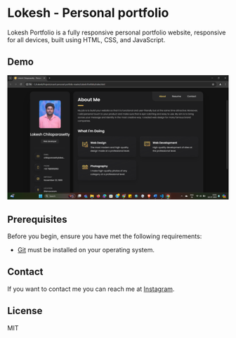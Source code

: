 # Lokesh - Personal portfolio

Lokesh Portfolio is a fully responsive personal portfolio website, responsive for all devices, built using HTML, CSS, and JavaScript.

## Demo

![Lokesh Portfolio Desktop Demo](./website-demo-image/desktop.png "Desktop Demo")

## Prerequisites

Before you begin, ensure you have met the following requirements:

* [Git](https://git-scm.com/downloads "Download Git") must be installed on your operating system.


## Contact

If you want to contact me you can reach me at [Instagram](https://www.instagram.com/im_nobody_01/).

## License

MIT
